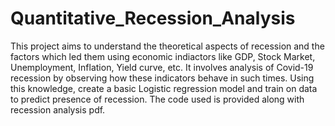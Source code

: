 # Quantitative_Recession_Analysis

This project aims to understand the theoretical aspects of recession and the factors which led them using economic indiactors like GDP, Stock Market, Unemployment, Inflation, Yield curve, etc. 
It involves analysis of Covid-19 recession by observing how these indicators behave in such times.  Using this knowledge, create a basic Logistic regression model and train on data to predict presence of recession. The code used is provided along with recession analysis pdf.
